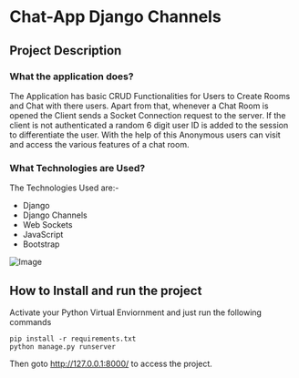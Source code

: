 # Chat-App Django Channels

## Project Description

### What the application does?
The Application has basic CRUD Functionalities for Users to Create Rooms and Chat with there users.
Apart from that, whenever a Chat Room is opened the Client sends a Socket Connection request to the server.
If the client is not authenticated a random 6 digit user ID is added to the session to differentiate the user. With the help of this Anonymous users can visit and access
the various features of a chat room.

### What Technologies are Used?
The Technologies Used are:-
- Django
- Django Channels
- Web Sockets
- JavaScript
- Bootstrap

![Image](https://i.imgur.com/oqhwOSO.png?1)


## How to Install and run the project
Activate your Python Virtual Enviornment and just run the following commands
```
pip install -r requirements.txt
python manage.py runserver
```

Then goto http://127.0.0.1:8000/ to access the project.
